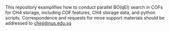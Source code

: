 This repository examplifies how to conduct parallel BO(qEI) search in COFs for CH4 storage, including COF features, CH4 storage data, and python scripts. Correspondence and requests for mroe support materials should be addressed to chejj@nus.edu.sg
